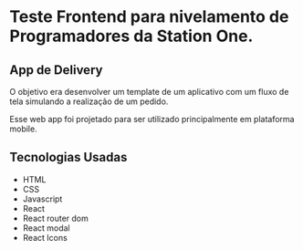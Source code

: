 # Teste Frontend para nivelamento de Programadores da Station One.

## App de Delivery

<p>O objetivo era desenvolver um template de um aplicativo com um fluxo de tela simulando a realização de um pedido.</p>
<p>Esse web app foi projetado para ser utilizado principalmente em plataforma mobile.</p>

## Tecnologias Usadas

- HTML
- CSS
- Javascript
- React
- React router dom
- React modal
- React Icons

